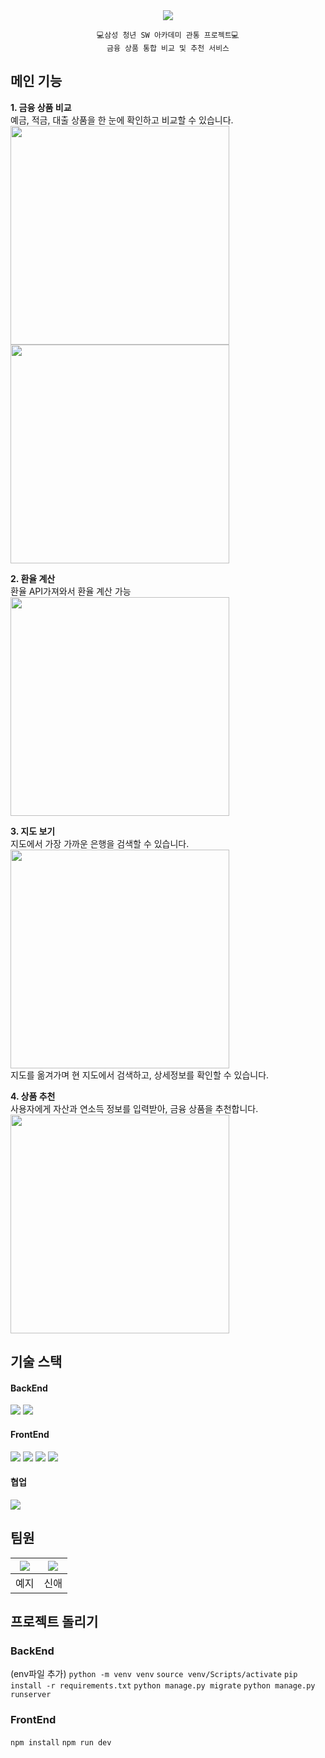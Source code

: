 <div align='center'>
    <img src='./readme/image1.png'/>  

    💻삼성 청년 SW 아카데미 관통 프로젝트💻
    금융 상품 통합 비교 및 추천 서비스
</div>

## 메인 기능
**1. 금융 상품 비교**   
    예금, 적금, 대출 상품을 한 눈에 확인하고 비교할 수 있습니다.  
    <img src='./readme/image2.png' height='350px'/>   
    <img src='./readme/image3.png' height='350px'/> 

**2. 환율 계산**  
    환율 API가져와서 환율 계산 가능  
    <img src='./readme/image4.png' height='350px'/> 

**3. 지도 보기**  
   지도에서 가장 가까운 은행을 검색할 수 있습니다.  
   <img src='./readme/image5.png' height='350px'/>   
   지도를 옮겨가며 현 지도에서 검색하고, 상세정보를 확인할 수 있습니다.  

**4. 상품 추천**  
    사용자에게 자산과 연소득 정보를 입력받아, 금융 상품을 추천합니다.  
    <img src='./readme/image6.png' height='350px'/>  


## 기술 스택
#### BackEnd
<div display='flex'>
    <img src="https://img.shields.io/badge/django-174435?style=for-the-badge&logo=Django&logoColor=white">
    <img src="https://img.shields.io/badge/Python-black?style=for-the-badge&logo=Python&logoColor=white">
</div>


#### FrontEnd
<div display='flex'>
    <img src="https://img.shields.io/badge/Vue.js-6fb486?style=for-the-badge&logo=Vue.js&logoColor=3a4f63">
    <img src="https://img.shields.io/badge/Vite-white?style=for-the-badge&logo=vite&logoColor=9e77f5">
    <img src="https://img.shields.io/badge/JavaScript-f7e025?style=for-the-badge&logo=JavaScript&logoColor=black">
    <img src="https://img.shields.io/badge/bootstrap-white?style=for-the-badge&logo=bootstrap&logoColor=6514dd">
</div>

#### 협업
<img src="https://img.shields.io/badge/git.js-black?style=for-the-badge&logo=Git">

## 팀원

|[![](https://github.com/gimezi.png?width=5px)](https://github.com/gimezi) |[![](https://github.com/alpapago.png?width=5px)](https://github.com/alpapago)|
|:---:|:---:|
| 예지 | 신애 |


## 프로젝트 돌리기
### BackEnd 
(env파일 추가)
`python -m venv venv`
`source venv/Scripts/activate`
`pip install -r requirements.txt`
`python manage.py migrate`
`python manage.py runserver`

### FrontEnd
`npm install`
`npm run dev`